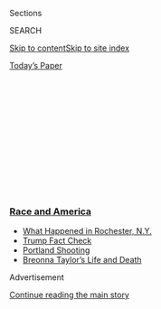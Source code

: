 <div id="app">

<div>

<div>

<div>

<div class="NYTAppHideMasthead css-1q2w90k e1suatyy0">

<div class="section css-ui9rw0 e1suatyy2">

<div class="css-eph4ug er09x8g0">

<div class="css-6n7j50">

</div>

<span class="css-1dv1kvn">Sections</span>

<div class="css-10488qs">

<span class="css-1dv1kvn">SEARCH</span>

</div>

[Skip to content](#site-content)[Skip to site
index](#site-index)

</div>

<div class="css-10698na e1huz5gh0">

</div>

</div>

<div id="masthead-bar-one" class="section hasLinks css-15hmgas e1csuq9d3">

<div class="css-uqyvli e1csuq9d0">

</div>

<div class="css-1uqjmks e1csuq9d1">

</div>

<div class="css-9e9ivx">

[](https://myaccount.nytimes3xbfgragh.onion/auth/login?response_type=cookie&client_id=vi)

</div>

<div class="css-1bvtpon e1csuq9d2">

[Today’s
Paper](https://www.nytimes3xbfgragh.onion/section/todayspaper)

</div>

</div>

</div>

</div>

<div data-aria-hidden="false">

<div id="site-content" data-role="main">

<div>

<div class="css-1aor85t" style="opacity:0.000000001;z-index:-1;visibility:hidden">

<div class="css-1hqnpie">

<div class="css-epjblv">

<span class="css-z6pdnw">The Hollow Inspiration of ‘Some Good
News’</span>

</div>

<div class="css-k008qs">

<div class="css-1iwv8en">

<span class="css-18z7m18"></span>

<div>

<div>

</div>

</div>

</div>

<span class="css-1n6z4y"></span>

<div class="css-1705lsu">

<div class="css-4xjgmj">

<div class="css-4skfbu" data-role="toolbar" data-aria-label="Social Media Share buttons, Save button, and Comments Panel with current comment count" data-testid="share-tools">

  - 
  - 
  - 
  - 
    
    <div class="css-6n7j50">
    
    </div>

  - 
  - 

</div>

</div>

</div>

</div>

</div>

</div>

<div class="css-13pd83m">

<div class="css-l9svim">

### [<span class="css-pa1jbp"><span class="css-1rxm0ex">Race and</span><span class="css-1rxm0ex"> America</span></span>](https://www.nytimes3xbfgragh.onion/news-event/george-floyd-protests-minneapolis-new-york-los-angeles?name=styln-george-floyd&region=TOP_BANNER&block=storyline_menu_recirc&action=click&pgtype=Article&impression_id=8acbecd0-f1e0-11ea-9518-95db608f788b&variant=undefined)

  - <span class="css-ousu42">[What Happened in Rochester,
    N.Y.](https://www.nytimes3xbfgragh.onion/2020/09/04/nyregion/rochester-police-daniel-prude.html?name=styln-george-floyd&region=TOP_BANNER&block=storyline_menu_recirc&action=click&pgtype=Article&impression_id=8acbecd1-f1e0-11ea-9518-95db608f788b&variant=undefined)</span>
  - <span class="css-ousu42">[Trump Fact
    Check](https://www.nytimes3xbfgragh.onion/2020/09/01/us/politics/trump-fact-check-protests.html?name=styln-george-floyd&region=TOP_BANNER&block=storyline_menu_recirc&action=click&pgtype=Article&impression_id=8acc13e0-f1e0-11ea-9518-95db608f788b&variant=undefined)</span>
  - <span class="css-ousu42">[Portland
    Shooting](https://www.nytimes3xbfgragh.onion/2020/08/30/us/portland-shooting-explained.html?name=styln-george-floyd&region=TOP_BANNER&block=storyline_menu_recirc&action=click&pgtype=Article&impression_id=8acc13e1-f1e0-11ea-9518-95db608f788b&variant=undefined)</span>
  - <span class="css-ousu42">[Breonna Taylor’s Life and
    Death](https://www.nytimes3xbfgragh.onion/2020/08/30/us/breonna-taylor-police-killing.html?name=styln-george-floyd&region=TOP_BANNER&block=storyline_menu_recirc&action=click&pgtype=Article&impression_id=8acc13e2-f1e0-11ea-9518-95db608f788b&variant=undefined)</span>

</div>

</div>

<div id="top-wrapper" class="css-1sy8kpn">

<div id="top-slug" class="css-l9onyx">

Advertisement

</div>

[Continue reading the main
story](#after-top)

<div class="ad top-wrapper" style="text-align:center;height:100%;display:block;min-height:250px">

<div id="top" class="place-ad" data-position="top" data-size-key="top">

</div>

</div>

<div id="after-top">

</div>

</div>

<div id="sponsor-wrapper" class="css-1hyfx7x">

<div id="sponsor-slug" class="css-19vbshk">

Supported by

</div>

[Continue reading the main
story](#after-sponsor)

<div id="sponsor" class="ad sponsor-wrapper" style="text-align:center;height:100%;display:block">

</div>

<div id="after-sponsor">

</div>

</div>

[Screenland](/column/screenland "Screenland")

<div class="css-1vkm6nb ehdk2mb0">

# The Hollow Inspiration of ‘Some Good News’

</div>

<div class="css-79elbk" data-testid="photoviewer-wrapper">

<div class="css-z3e15g" data-testid="photoviewer-wrapper-hidden">

</div>

<div class="css-1a48zt4 ehw59r15" data-testid="photoviewer-children">

![<span class="css-ach9cc e1z0qqy90" itemprop="copyrightHolder"><span class="css-1ly73wi e1tej78p0">Credit...</span><span><span>Photo
illustration by Joan
Wong</span></span></span>](https://static01.graylady3jvrrxbe.onion/images/2020/06/14/magazine/14Mag-Screenland-01/14Mag-Screenland-01-articleLarge.jpg?quality=75&auto=webp&disable=upscale)

</div>

</div>

<div class="css-xt80pu e12qa4dv0">

<div class="css-18e8msd">

<div class="css-vp77d3 epjyd6m0">

<div class="css-1baulvz">

By <span class="css-1baulvz last-byline" itemprop="name">Alex
Norcia</span>

</div>

</div>

  - 
    
    <div class="css-1ea1lzw e16638kd2">
    
    Published June 11, 2020Updated June 12,
    2020
    
    </div>

  - 
    
    <div class="css-4xjgmj">
    
    <div class="css-pvvomx" data-role="toolbar" data-aria-label="Social Media Share buttons, Save button, and Comments Panel with current comment count" data-testid="share-tools">
    
      - 
      - 
      - 
      - 
        
        <div class="css-6n7j50">
        
        </div>
    
      - 
      - 
    
    </div>
    
    </div>

</div>

</div>

<div class="section meteredContent css-1r7ky0e" name="articleBody" itemprop="articleBody">

<div class="css-1fanzo5 StoryBodyCompanionColumn">

<div class="css-53u6y8">

For two months, John Krasinski looked on the bright side. Beginning in
late March and ending in late May, the actor served as the anchor for
eight episodes of a YouTube show he called “Some Good News,” or “S.G.N.”
for short — about 20 minutes, each week, focused entirely on feel-good
content. The show was a never-ending D-block, as if that final,
uplifting section of a news broadcast had been stocked with dancing
health professionals and put on an endless loop.

</div>

</div>

<div class="css-1u3pw94">

</div>

<span class="css-i48y28 e13ogyst0">The final episode of "Some Good
News."</span><span class="css-ach9cc e1z0qqy90" itemprop="copyrightHolder"><span class="css-1ly73wi e1tej78p0">Credit...</span><span><span class="css-1dv1kvn">Credit</span>Video
by SomeGoodNews</span></span>

<div class="css-1fanzo5 StoryBodyCompanionColumn">

<div class="css-53u6y8">

It was intended as relief for a pent-up nation, an antidote to the
country’s depressing reality: the increasing Covid-19 death toll, the
rising unemployment and food insecurity, the social isolation. Krasinski
enlisted his best-known friends to cheer people up. Lin-Manuel Miranda
serenaded a little girl who missed a performance of “Hamilton” in
Florida. Oprah Winfrey gave advice to a graduating college student.
Nurses in Boston tossed out the “first pitch” in an empty Fenway Park.
Millions, sheltered in place, tuned in every week.

</div>

</div>

<div class="css-1fanzo5 StoryBodyCompanionColumn">

<div class="css-53u6y8">

There was a “Sesame Street” quality to the production. The set had the
aesthetics of upper-middle-class quarantine — a single room, decorated
by Krasinski’s young daughters with handcrafted posters — and the
segments, while often mawkish, could be genuinely sweet. Krasinski could
be amusing, too, leavening the sentiment with a bit of Ron Burgundy in
his voice. He even developed a signature signoff, a running gag. Each
episode found him seated and wearing — as far as anyone could tell from
above the desk — a suit. But before the credits rolled, he would stand
up to reveal he wasn’t in the proper trousers. “I guarantee you the
bottom half of what you have on does not match the top,” Steve Carell
said, appearing in the first episode. He was right: Krasinski was in
swim trunks. After hosting a virtual wedding, Krasinski unveiled a “Just
Married” sign tied across his waist. After a Zoom prom for a group of
high schoolers, he rose to reveal that what had seemed to be a pink
shirt was actually a flowing
dress.

</div>

</div>

<div style="max-width:100%;margin:0 auto">

<div class="css-17dprlf" data-id="100000007176548" data-slug="14mag-screenland-PQ1" style="max-width:600px">

</div>

</div>

<div class="css-1fanzo5 StoryBodyCompanionColumn">

<div class="css-53u6y8">

And then, in the eighth and final episode, Krasinski stood to reveal,
finally, the matching pants. He buttoned his jacket. The suit was
complete. And a few days later, it was announced that he had sold
“S.G.N.” to ViacomCBS.

The arc of “S.G.N.” parallels, in its way, the path of the nation over
those same eight weeks. The show started out offering a charming break
from bleakness — a sign of a nation improvising new ways to help one
another through a crisis. It ended as a reminder of how little had
really changed. Soon, there would be fire in the streets.

When the first episode ran, the United States was close to a full-on
lockdown, warily bracing for the pandemic’s impact. The crisis wasn’t
entirely partisan yet. Homebound optimists stepped out each night to
applaud essential workers; they looked for ways to be together, apart.
If we were careful, if we kept washing our hands, we could defeat the
common enemy. Yes, the pandemic was further exposing so much we already
knew — that generations of young people would be left in financial ruin,
that inequality and racial inequity were expanding. But perhaps things
had to get bad before they got better. “S.G.N.” fit perfectly into that
padded narrative: Good would prevail, love would conquer all.

By the time Krasinski managed to get his pants on, though, the old order
of things had firmly reasserted itself — and not just in the easing of
restrictions in many states. The coronavirus, it turned out, had
reshuffled very little about how we do things. It had taken Americans
mere weeks to arrange themselves into vocal, ideological and
occasionally armed factions over it. Corporations that had briefly gone
silent figured out how to advertise their way through a pandemic,
crafting sentimental commercials about honoring front-line heroes — the
same workers who, in many instances, were speaking out against their
unsafe working conditions. “S.G.N.” was no stranger to this phenomenon:
By the third episode, AT\&T had swooped in to provide free cellphone
service to nurses and doctors, and in a display of gratitude,
Krasinski’s daughters drew the company’s logo, a product placement as
cute as it was
blatant.

</div>

</div>

<div style="max-width:100%;margin:0 auto">

<div class="css-17dprlf" data-id="100000007176556" data-slug="14mag-screenland-PQ2" style="max-width:600px">

</div>

</div>

<div class="css-1fanzo5 StoryBodyCompanionColumn">

<div class="css-53u6y8">

Eventually, the homespun quarantine-relief show would become an ordinary
corporate property. The sale was clearly a disappointment to the
community Krasinski had fostered, or at least to the many who commented
to accuse him of selling out. The actor said previous commitments, and
the unsustainable cost of production, meant he had never intended to
make more than a handful of episodes.

Whatever the reason, Krasinski bowed out at the most opportune possible
moment. It is nearly impossible to imagine how “S.G.N.” would function
right now. Cities have erupted in protest against police brutality.
Curfews have been instituted; the National Guard has been deployed.
Federal agents laid a path of tear gas so the president could have a
photo opportunity outside a church. Iconic image replaces iconic image:
journalists shot with rubber bullets and arrested on live television,
peaceful protesters doused with chemicals, looters busting into stores
along Fifth Avenue. What would it look like now for Krasinski to show us
Brad Pitt cameos and cooped-up families playing household sports? We
have some idea: He recently tweeted a video of a child singing and
protesters embracing police, reminding us about the power of learning
and growth. It doesn’t land as the broadcast did.

The difficulty of imagining another “S.G.N.” exposes what was nagging
about it all along. It was a well-intended distraction, but it was, as
with so much else, insufficient to the circumstances. When civil unrest
is worsening, it’s difficult not to become keenly aware of when, and how
often, we’re choosing to soothe ourselves and bury our heads in sand.
This even felt true early in Krasinski’s run. Each night’s applause for
health workers was dogged by the knowledge that we could not seem to
provide them with basic protections. We could improvise ceremonies for
our graduates, but we could not help them with the colossal burden of
their student debt. So often the sentimental gesture, deeply satisfying
on the surface, only covers our inability to act. By early this month,
for instance, many Instagram users were eagerly expressing their
solidarity with protesters by posting blank squares — an action that
ended up drowning out actual information about the demonstrations. The
same day, Nancy Pelosi rebuked the president’s waving a Bible like a
prop by reading to reporters from her own.

There was only ever one outcome available to “S.G.N.”: Krasinski was
always going to put on his pants. Because before the good news, we may
have to hear all the bad, and act on it.

</div>

</div>

</div>

<div>

</div>

<div>

</div>

<div>

</div>

<div>

<div id="bottom-wrapper" class="css-1ede5it">

<div id="bottom-slug" class="css-l9onyx">

Advertisement

</div>

[Continue reading the main
story](#after-bottom)

<div id="bottom" class="ad bottom-wrapper" style="text-align:center;height:100%;display:block;min-height:90px">

</div>

<div id="after-bottom">

</div>

</div>

</div>

</div>

</div>

## Site Index

<div>

</div>

## Site Information Navigation

  - [© <span>2020</span> <span>The New York Times
    Company</span>](https://help.nytimes3xbfgragh.onion/hc/en-us/articles/115014792127-Copyright-notice)

<!-- end list -->

  - [NYTCo](https://www.nytco.com/)
  - [Contact
    Us](https://help.nytimes3xbfgragh.onion/hc/en-us/articles/115015385887-Contact-Us)
  - [Work with us](https://www.nytco.com/careers/)
  - [Advertise](https://nytmediakit.com/)
  - [T Brand Studio](http://www.tbrandstudio.com/)
  - [Your Ad
    Choices](https://www.nytimes3xbfgragh.onion/privacy/cookie-policy#how-do-i-manage-trackers)
  - [Privacy](https://www.nytimes3xbfgragh.onion/privacy)
  - [Terms of
    Service](https://help.nytimes3xbfgragh.onion/hc/en-us/articles/115014893428-Terms-of-service)
  - [Terms of
    Sale](https://help.nytimes3xbfgragh.onion/hc/en-us/articles/115014893968-Terms-of-sale)
  - [Site
    Map](https://spiderbites.nytimes3xbfgragh.onion)
  - [Help](https://help.nytimes3xbfgragh.onion/hc/en-us)
  - [Subscriptions](https://www.nytimes3xbfgragh.onion/subscription?campaignId=37WXW)

</div>

</div>

</div>

</div>
